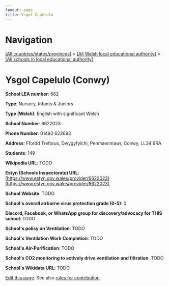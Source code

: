 ```yaml
---
layout: page
title: Ysgol Capelulo
---
```

# Navigation

[[All countries/states/provinces]](../../..) > [[All Welsh local educational authority]](../..) > [[All schools in local educational authority]](..)

# Ysgol Capelulo (Conwy)

**School LEA number**: 662

**Type**: Nursery, Infants & Juniors

**Type (Welsh)**: English with significant Welsh

**School Number**: 6622023

**Phone Number**: 01492 622693

**Address**: Ffordd Treforus, Dwygyfylchi, Penmaenmawr, Conwy, LL34 6RA

**Students**: 149

**Wikipedia URL**: TODO

**Estyn (Schools Inspectorate) URL**: [https://www.estyn.gov.wales/provider/6622023](https://www.estyn.gov.wales/provider/6622023)

**School Website**: TODO

**School's overall airborne virus protection grade (0-5)**: 0

**Discord, Facebook, or WhatsApp group for discovery/advocacy for THIS school**: TODO

**School's policy on Ventilation**: TODO

**School's Ventilation Work Completion**: TODO

**School's Air-Purification**: TODO

**School's CO2 monitoring to actively drive ventilation and filtration**: TODO

**School's Wikidata URL**: TODO




[Edit this page](https://github.com/VentilationProject/Wales/edit/prif/./Conwy/Ysgol_Capelulo.md). See also [rules for contribution](../../../contribution-rules/)